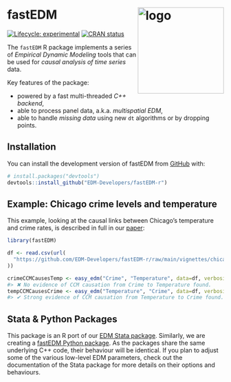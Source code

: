 
<!-- README.md is generated from README.Rmd. Please edit that file -->

# fastEDM <img src="man/figures/logo.png" align="right" height="200" alt="logo" />

<!-- badges: start -->

[![Lifecycle:
experimental](https://img.shields.io/badge/lifecycle-experimental-orange.svg)](https://lifecycle.r-lib.org/articles/stages.html#experimental)
[![CRAN
status](https://www.r-pkg.org/badges/version/fastEDM)](https://CRAN.R-project.org/package=fastEDM)
<!-- badges: end -->

The `fastEDM` R package implements a series of *Empirical Dynamic
Modeling* tools that can be used for *causal analysis of time series*
data.

Key features of the package:

- powered by a fast multi-threaded *C++ backend*,
- able to process panel data, a.k.a. *multispatial EDM*,
- able to handle *missing data* using new `dt` algorithms or by dropping
  points.

## Installation

You can install the development version of fastEDM from
[GitHub](https://github.com/EDM-Developers/fastEDM-r/) with:

``` r
# install.packages("devtools")
devtools::install_github("EDM-Developers/fastEDM-r")
```

## Example: Chicago crime levels and temperature

This example, looking at the causal links between Chicago’s temperature
and crime rates, is described in full in our
[paper](https://jinjingli.github.io/edm/edm-wp.pdf):

``` r
library(fastEDM)

df <- read.csv(url(
  "https://github.com/EDM-Developers/fastEDM-r/raw/main/vignettes/chicago.csv"
))

crimeCCMCausesTemp <- easy_edm("Crime", "Temperature", data=df, verbosity=0)
#> ✖ No evidence of CCM causation from Crime to Temperature found.
tempCCMCausesCrime <- easy_edm("Temperature", "Crime", data=df, verbosity=0)
#> ✔ Strong evidence of CCM causation from Temperature to Crime found.
```

## Stata & Python Packages

This package is an R port of our [EDM Stata
package](https://edm-developers.github.io/edm-stata/). Similarly, we are
creating a [fastEDM Python
package](https://edm-developers.github.io/fastEDM-python/). As the
packages share the same underlying C++ code, their behaviour will be
identical. If you plan to adjust some of the various low-level EDM
parameters, check out the documentation of the Stata package for more
details on their options and behaviours.
